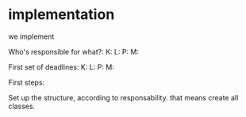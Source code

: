 # implementation
we implement 

Who's responsible for what?:
K:
L:
P:
M:

First set of deadlines:
K:
L:
P:
M:


First steps:

Set up the structure, according to responsability. that means create all classes. 
